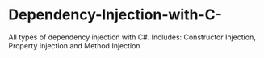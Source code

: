 # Dependency-Injection-with-C-
All types of dependency injection with C#. Includes: Constructor Injection, Property Injection and Method Injection
